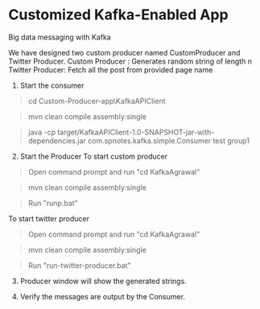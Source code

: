 # Customized Kafka-Enabled App

Big data messaging with Kafka

We have designed two custom producer named CustomProducer and Twitter Producer.
Custom Producer : Generates random string of length n
Twitter Producer: Fetch all the post from provided page name

 1. Start the consumer
 > cd Custom-Producer-app\KafkaAPIClient

 > mvn clean compile assembly:single

 > java -cp target/KafkaAPIClient-1.0-SNAPSHOT-jar-with-dependencies.jar com.spnotes.kafka.simple.Consumer test group1
 
 2. Start the Producer
 To start custom producer 
 
 > Open command prompt and run "cd KafkaAgrawal"

 > mvn clean compile assembly:single

 > Run "runp.bat"
  
 To start twitter producer 
 
 > Open command prompt and run "cd KafkaAgrawal"
  
 > mvn clean compile assembly:single
  
 > Run "run-twitter-producer.bat"

 3. Producer window will show the generated strings.

 4. Verify the messages are output by the Consumer.

